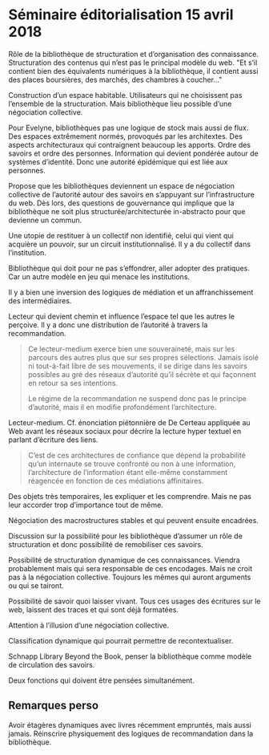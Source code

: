 # Séminaire éditorialisation 15 avril 2018

Rôle de la bibliothèque de structuration et d’organisation des connaissance. Structuration des contenus qui n’est pas le principal modèle du web. "Et s’il contient bien des équivalents numériques à la bibliothèque, il contient aussi des places boursières, des marchés, des chambres à coucher..."

Construction d’un espace habitable. Utilisateurs qui ne choisissent pas l’ensemble de la structuration. Mais bibliothèque lieu possible d’une négociation collective.

Pour Evelyne, bibliothèques pas une logique de stock mais aussi de flux. Des espaces extrêmement normés, provoqués par les architextes. Des aspects architecturaux qui contraignent beaucoup les apports. Ordre des savoirs et ordre des personnes. Information qui devient pondérée autour de systèmes d’identité. Donc une autorité épidémique qui est liée aux personnes.

Propose que les bibliothèques deviennent un espace de négociation collective de l’autorité autour des savoirs en s’appuyant sur l’infrastructure du web. Dès lors, des questions de gouvernance qui implique que la bibliothèque ne soit plus structurée/architecturée in-abstracto pour que devienne un commun.

Une utopie de restituer à un collectif non identifié, celui qui vient qui acquière un pouvoir, sur un circuit institutionnalisé. Il y a du collectif dans l’institution.

Bibliothèque qui doit pour ne pas s’effondrer, aller adopter des pratiques. Car un autre modèle en jeu qui menace les institutions.

Il y a bien une inversion des logiques de médiation et un affranchissement des intermédiaires.

Lecteur qui devient chemin et influence l’espace tel que les autres le perçoive. Il y a donc une distribution de l’autorité à travers la recommandation.

> Ce lecteur-medium exerce bien une souveraineté, mais sur les parcours des autres plus que sur ses propres sélections. Jamais isolé ni tout-à-fait libre de ses mouvements, il se dirige dans les savoirs possibles au gré des réseaux d’autorité qu’il sécrète et qui façonnent en retour sa ses intentions.
>
> Le régime de la recommandation ne suspend donc pas le principe d’autorité, mais il en modifie profondément l’architecture.

Lecteur-medium. Cf. énonciation piétonnière de De Certeau appliquée au Web avant les réseaux sociaux pour décrire la lecture hyper textuel en parlant d’écriture des liens.

> C’est de ces architectures de confiance que dépend la probabilité qu’un internaute se trouve  confronté ou non à une information, l’architecture de l’information étant elle-même  constamment réagencée en fonction de ces médiations affinitaires.

Des objets très temporaires, les expliquer et les comprendre. Mais ne pas leur accorder trop d’importance tout de même.

Négociation des macrostructures stables et qui peuvent ensuite encadrées.

Discussion sur la possibilité pour les bibliothèque d’assumer un rôle de structuration et donc possibilité de remobiliser ces savoirs.

Possibilité de structuration dynamique de ces connaissances. Viendra probablement mais qui sera responsable de ces encodages. Mais ne croit pas à la négociation collective. Toujours les mêmes qui auront arguments ou qui se tairont.

Possibilité de savoir quoi laisser vivant. Tous ces usages des écritures sur le web, laissent des traces et qui sont déjà formatées.

Attention à l’illusion d’une négociation collective.

Classification dynamique qui pourrait permettre de recontextualiser.

Schnapp Library Beyond the Book, penser la bibliothèque comme modèle de circulation des savoirs.

Deux fonctions qui doivent être pensées simultanément.



## Remarques perso

Avoir étagères dynamiques avec livres récemment empruntés, mais aussi jamais. Réinscrire physiquement des logiques de recommandation dans la bibliothèque.